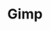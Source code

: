 ---
blog: https://www.gimp.org/news/
facebook: https://www.facebook.com/gimpofficial/
images:
- gimp-wordmark.svg
- gimp-ar21.svg
- gimp-icon.svg
logohandle: gimp
sort: gimp
tags:
- graphics
- software
title: Gimp
twitter: https://x.com/gimp_official
website: https://www.gimp.org/
wikipedia: https://en.wikipedia.org/wiki/GIMP
---